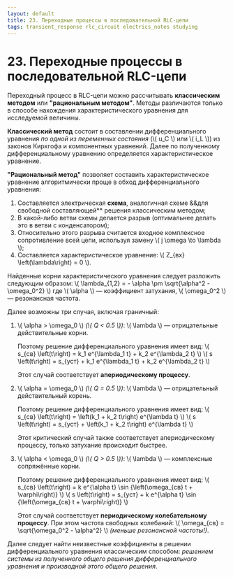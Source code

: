 ```yaml
---
layout: default
title: 23. Переходные процессы в последовательной RLC-цепи
tags: transient_response rlc_circuit electrics_notes studying
---
```


# 23. Переходные процессы в последовательной RLC-цепи

Переходный процесс в RLC-цепи можно рассчитывать **классическим методом** или **"рациональным методом"**. Методы различаются только в способе нахождения характеристического уравнения для исследуемой величины.

**Классический метод** состоит в составлении дифференциального уравнения *по одной из&nbsp;переменных состояния* (\\( u_C \\) или \\( i_L \\)) из законов Кирхгофа и компонентных уравнений. Далее по&nbsp;полученному дифференциальному уравнению определяется характеристическое уравнение.

**"Рациональный метод"** позволяет составить характеристическое уравнение алгоритмически проще в обход дифференциального уравнения:
1. Составляется электрическая **схема**, аналогичная схеме &&для свободной составляющей** решения классическим методом;
2. В какой-либо ветви схемы делается разрыв (оптимальнее делать это в ветви с конденсатором);
3. Относительно этого разрыва считается входное комплексное сопротивление всей цепи, используя замену \\( j \omega \to \lambda \\);
4. Составляется характеристическое уравнение: \\( Z_{вх} \left(\lambda\right) = 0 \\).

Найденные корни характеристического уравнения следует разложить следующим образом:
\\( \lambda_{1,2} = - \alpha \pm \sqrt{\alpha^2 - \omega_0^2} \\)
где \\( \alpha \\) &mdash; коэффициент затухания, \\( \omega_0^2 \\) &mdash; резонансная частота.

Далее возможны три случая, включая граничный:

1. \\( \alpha > \omega_0 \\) *(\\( Q < 0.5 \\))*:
    \\( \lambda \\) &mdash; отрицательные действительные корни.

    Поэтому решение дифференциального уравнения имеет вид:
    \\( s_{св} \left(t\right) = k_1 e^{\lambda_1 t} + k_2 e^{\lambda_2 t} \\)
    \\( s \left(t\right) = s_{уст} + k_1 e^{\lambda_1 t} + k_2 e^{\lambda_2 t} \\)

    Этот случай соответствует **апериодическому процессу**.

2. \\( \alpha = \omega_0 \\) *(\\( Q = 0.5 \\))*:
    \\( \lambda \\) &mdash; отрицательный действительный корень.

    Поэтому решение дифференциального уравнения имеет вид:
    \\( s_{св} \left(t\right) = \left(k_1 + k_2 t\right) e^{\lambda t} \\)
    \\( s \left(t\right) = s_{уст} + \left(k_1 + k_2 t\right) e^{\lambda t} \\)

    Этот критический случай также соответствует апериодическому процессу, только затухание происходит быстрее.

3. \\( \alpha < \omega_0 \\) *(\\( Q > 0.5 \\))*:
    \\( \lambda \\) &mdash; комплексные сопряжённые корни.

    Поэтому решение дифференциального уравнения имеет вид:
    \\( s_{св} \left(t\right) = k e^{\alpha t} \sin {\left(\omega_{св} t + \varphi\right)} \\)
    \\( s \left(t\right) = s_{уст} + k e^{\alpha t} \sin {\left(\omega_{св} t + \varphi\right)} \\)

    Этот случай соответствует **периодическому колебательному процессу**. При этом частота свободных колебаний: \\( \omega_{св} = \sqrt{\omega_0^2 - \alpha^2} \\) *(меньше резонансной частоты!)*.

Далее следует найти неизвестные коэффициенты в решении дифференциального уравнения классическим способом: *решением системы из полученного общего решения дифференциального уравнения и производной этого общего решения*.
